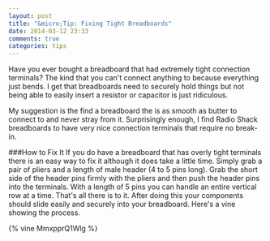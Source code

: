 ```yaml
---
layout: post
title: "&micro;Tip: Fixing Tight Breadboards"
date: 2014-03-12 23:33
comments: true
categories: tips
---
```


Have you ever bought a breadboard that had extremely tight connection terminals? The kind that you can't connect anything to because everything just bends. I get that breadboards need to securely hold things but not being able to easily insert a resistor or capacitor is just ridiculous.

My suggestion is the find a breadboard the is as smooth as butter to connect to and never stray from it. Surprisingly enough, I find Radio Shack breadboards to have very nice connection terminals that require no break-in.

###How to Fix It
If you do have a breadboard that has overly tight terminals there is an easy way to fix it although it does take a little time. Simply grab a pair of pliers and a length of male header (4 to 5 pins long). Grab the short side of the header pins firmly with the pliers and then push the header pins into the terminals. With a length of 5 pins you can handle an entire vertical row at a time. That's all there is to it. After doing this your components should slide easily and securely into your breadboard. Here's a vine showing the process.

{% vine MmxpprQ1Wlg %}